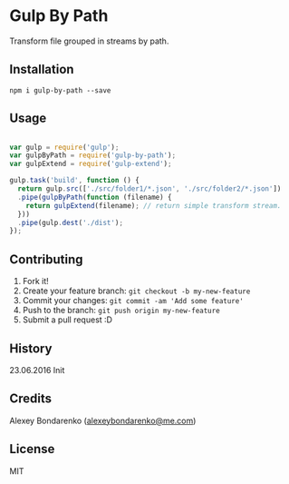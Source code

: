 # Gulp By Path

Transform file grouped in streams by path. 

## Installation

```
npm i gulp-by-path --save
```

## Usage

```js

var gulp = require('gulp');
var gulpByPath = require('gulp-by-path');
var gulpExtend = require('gulp-extend');

gulp.task('build', function () {
  return gulp.src(['./src/folder1/*.json', './src/folder2/*.json'])
  .pipe(gulpByPath(function (filename) {
    return gulpExtend(filename); // return simple transform stream.
  }))
  .pipe(gulp.dest('./dist');
});

```

## Contributing

1. Fork it!
2. Create your feature branch: `git checkout -b my-new-feature`
3. Commit your changes: `git commit -am 'Add some feature'`
4. Push to the branch: `git push origin my-new-feature`
5. Submit a pull request :D

## History

23.06.2016 Init

## Credits

Alexey Bondarenko (alexeybondarenko@me.com)

## License

MIT
